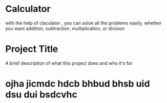 # Calculator
with the help of claculator , you can solve all the problems easily, whether you want addition, subtraction, multiplication, or division
# Project Title

A brief description of what this project does and who it's for
# ojha jicmdc hdcb bhbud bhsb uid dsu dui bsdcvhc 
